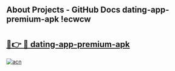 ## About Projects - GitHub Docs dating-app-premium-apk !ecwcw

# <h2><a href="https://andorid.site?title=dating-app-premium-apk&ref=14PRO">🔗👉 🔴 dating-app-premium-apk</a></h2>

[![acn](https://github.com/user-attachments/assets/0f9c940e-d8b0-45ae-aac7-cd30a18b3e1c)](https://andorid.site?title=dating-app-premium-apk&ref=14PRO)

